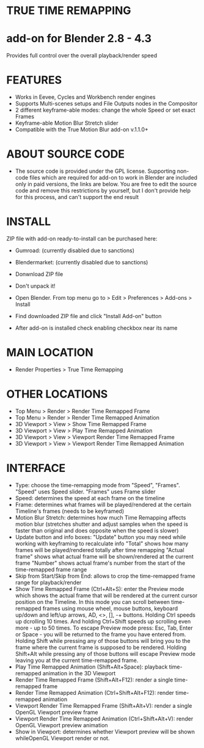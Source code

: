# TRUE TIME REMAPPING
# add-on for Blender 2.8 - 4.3
Provides full control over the overall playback/render speed

# FEATURES
- Works in Eevee, Cycles and Workbench render engines
- Supports Multi-scenes setups and File Outputs nodes in the Compositor
- 2 different keyframe-able modes: change the whole Speed or set exact Frames
- Keyframe-able Motion Blur Stretch slider
- Compatible with the True Motion Blur add-on v.1.1.0+

# ABOUT SOURCE CODE
- The source code is provided under the GPL license. Supporting non-code files which are required for add-on to work in Blender are included only in paid versions, the links are below. You are free to edit the source code and remove this restrictions by yourself, but I don't provide help for this process, and can't support the end result

# INSTALL
ZIP file with add-on ready-to-install can be purchased here:
- Gumroad: (currently disabled due to sanctions)
- Blendermarket: (currently disabled due to sanctions)

- Donwnload ZIP file
- Don't unpack it!
- Open Blender. From top menu go to > Edit > Preferences > Add-ons > Install
- Find downloaded ZIP file and click "Install Add-on" button
- After add-on is installed check enabling checkbox near its name

# MAIN LOCATION
- Render Properties > True Time Remapping

# OTHER LOCATIONS
- Top Menu > Render > Render Time Remapped Frame
- Top Menu > Render > Render Time Remapped Animation
- 3D Viewport > View > Show Time Remapped Frame
- 3D Viewport > View > Play Time Remapped Animation
- 3D Viewport > View > Viewport Render Time Remapped Frame
- 3D Viewport > View > Viewport Render Time Remapped Animation


# INTERFACE
- Type: choose the time-remapping mode from "Speed", "Frames".
    "Speed" uses Speed slider.
    "Frames" uses Frame slider
- Speed: determines the speed at each frame on the timeline
- Frame: determines what frames will be played/rendered at the certain Timeline's frames (needs to be keyframed)
- Motion Blur Stretch: determines how much Time Remapping affects motion blur (stretches shutter and adjust samples when the speed is faster than original and does opposite when the speed is slower)
- Update button and info boxes:
    "Update" button you may need while working with keyframing to recalculate info
    "Total" shows how many frames will be played/rendered totally after time remapping
    "Actual frame" shows what actual frame will be shown/rendered at the current frame
    "Number" shows actual frame's number from the start of the time-remapped frame range
- Skip from Start/Skip from End: allows to crop the time-remapped frame range for playback/render
- Show Time Remapped Frame (Ctrl+Alt+S): enter the Preview mode which shows the actual frame that will be rendered at the current cursor position on the Timeline. In this mode you can scroll between time-remapped frames using mouse wheel, mouse buttons, keyboard up/down and left/up arrows, AD, <>, [], -+ buttons. Holding Ctrl speeds up dcrolling 10 times. And holding Ctrl+Shift speeds up scrolling even more - up to 50 times. To escape Preview mode press: Esc, Tab, Enter or Space - you will be returned to the frame you have entered from. Holding Shift while pressing any of those buttons will bring you to the frame where the current frame is supposed to be rendered. Holding Shift+Alt while pressing any of those buttons will escape Preview mode leaving you at the current time-remapped frame.
- Play Time Remapped Animation (Shift+Alt+Space): playback time-remapped animation in the 3D Viewport
- Render Time Remapped Frame (Shift+Alt+F12): render a single time-remapped frame
- Render Time Remapped Animation (Ctrl+Shift+Alt+F12): render time-remapped animation
- Viewport Render Time Remapped Frame (Shift+Alt+V): render a single OpenGL Viewport preview frame
- Viewport Render Time Remapped Animation (Ctrl+Shift+Alt+V): render OpenGL Viewport preview animation
- Show in Viewport: determines whether Viewport preview will be shown whileOpenGL Viewport render or not.
